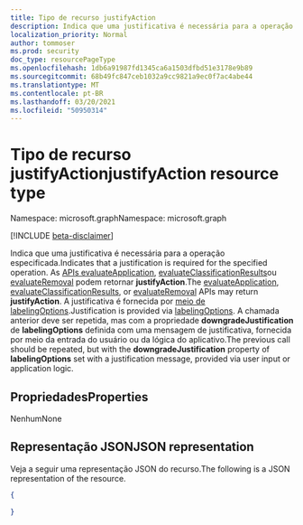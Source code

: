 ```yaml
---
title: Tipo de recurso justifyAction
description: Indica que uma justificativa é necessária para a operação especificada.
localization_priority: Normal
author: tommoser
ms.prod: security
doc_type: resourcePageType
ms.openlocfilehash: 1db6a91987fd1345ca6a1503dfbd51e3178e9b89
ms.sourcegitcommit: 68b49fc847ceb1032a9cc9821a9ec0f7ac4abe44
ms.translationtype: MT
ms.contentlocale: pt-BR
ms.lasthandoff: 03/20/2021
ms.locfileid: "50950314"
---
```

# <a name="justifyaction-resource-type"></a><span data-ttu-id="f065b-103">Tipo de recurso justifyAction</span><span class="sxs-lookup"><span data-stu-id="f065b-103">justifyAction resource type</span></span>

<span data-ttu-id="f065b-104">Namespace: microsoft.graph</span><span class="sxs-lookup"><span data-stu-id="f065b-104">Namespace: microsoft.graph</span></span>

[!INCLUDE [beta-disclaimer](../../includes/beta-disclaimer.md)]

<span data-ttu-id="f065b-105">Indica que uma justificativa é necessária para a operação especificada.</span><span class="sxs-lookup"><span data-stu-id="f065b-105">Indicates that a justification is required for the specified operation.</span></span> <span data-ttu-id="f065b-106">As [APIs evaluateApplication](../api/informationprotectionlabel-evaluateApplication.md), [evaluateClassificationResults](../api/informationprotectionlabel-evaluateClassificationResults.md)ou [evaluateRemoval](../api/informationprotectionlabel-evaluateRemoval.md) podem retornar **justifyAction**.</span><span class="sxs-lookup"><span data-stu-id="f065b-106">The [evaluateApplication](../api/informationprotectionlabel-evaluateApplication.md), [evaluateClassificationResults](../api/informationprotectionlabel-evaluateClassificationResults.md), or [evaluateRemoval](../api/informationprotectionlabel-evaluateRemoval.md) APIs may return **justifyAction**.</span></span> <span data-ttu-id="f065b-107">A justificativa é fornecida por [meio de labelingOptions](../resources/labelingoptions.md).</span><span class="sxs-lookup"><span data-stu-id="f065b-107">Justification is provided via [labelingOptions](../resources/labelingoptions.md).</span></span> <span data-ttu-id="f065b-108">A chamada anterior deve ser repetida, mas com a propriedade **downgradeJustification** de **labelingOptions** definida com uma mensagem de justificativa, fornecida por meio da entrada do usuário ou da lógica do aplicativo.</span><span class="sxs-lookup"><span data-stu-id="f065b-108">The previous call should be repeated, but with the **downgradeJustification** property of **labelingOptions** set with a justification message, provided via user input or application logic.</span></span>

## <a name="properties"></a><span data-ttu-id="f065b-109">Propriedades</span><span class="sxs-lookup"><span data-stu-id="f065b-109">Properties</span></span>

<span data-ttu-id="f065b-110">Nenhum</span><span class="sxs-lookup"><span data-stu-id="f065b-110">None</span></span>

## <a name="json-representation"></a><span data-ttu-id="f065b-111">Representação JSON</span><span class="sxs-lookup"><span data-stu-id="f065b-111">JSON representation</span></span>

<span data-ttu-id="f065b-112">Veja a seguir uma representação JSON do recurso.</span><span class="sxs-lookup"><span data-stu-id="f065b-112">The following is a JSON representation of the resource.</span></span>

<!-- {
  "blockType": "resource",
  "optionalProperties": [

  ],
  "@odata.type": "microsoft.graph.justifyAction",
  "baseType": "microsoft.graph.informationProtectionAction"
}-->

```json
{
  
}
```

<!-- uuid: 16cd6b66-4b1a-43a1-adaf-3a886856ed98
2019-02-04 14:57:30 UTC -->
<!-- {
  "type": "#page.annotation",
  "description": "justifyAction resource",
  "keywords": "",
  "section": "documentation",
  "tocPath": ""
}-->

